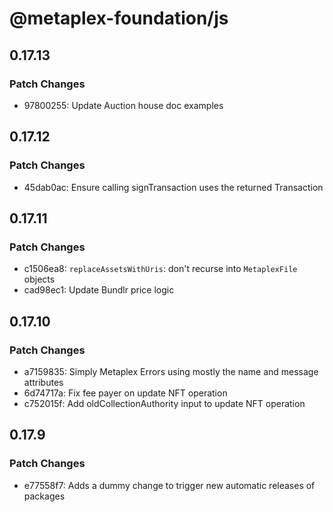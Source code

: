 # @metaplex-foundation/js

## 0.17.13

### Patch Changes

- 97800255: Update Auction house doc examples

## 0.17.12

### Patch Changes

- 45dab0ac: Ensure calling signTransaction uses the returned Transaction

## 0.17.11

### Patch Changes

- c1506ea8: `replaceAssetsWithUris`: don't recurse into `MetaplexFile` objects
- cad98ec1: Update Bundlr price logic

## 0.17.10

### Patch Changes

- a7159835: Simply Metaplex Errors using mostly the name and message attributes
- 6d74717a: Fix fee payer on update NFT operation
- c752015f: Add oldCollectionAuthority input to update NFT operation

## 0.17.9

### Patch Changes

- e77558f7: Adds a dummy change to trigger new automatic releases of packages
